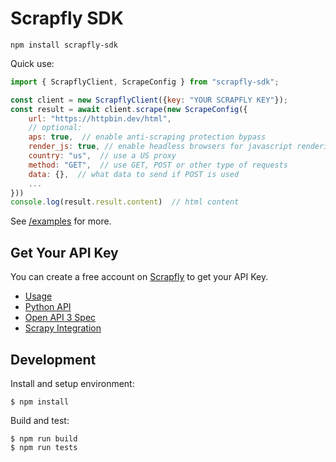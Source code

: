 # Scrapfly SDK

`npm install scrapfly-sdk`

Quick use:

```javascript
import { ScrapflyClient, ScrapeConfig } from "scrapfly-sdk";

const client = new ScrapflyClient({key: "YOUR SCRAPFLY KEY"});
const result = await client.scrape(new ScrapeConfig({
    url: "https://httpbin.dev/html",
    // optional:
    aps: true,  // enable anti-scraping protection bypass
    render_js: true, // enable headless browsers for javascript rendering
    country: "us",  // use a US proxy
    method: "GET",  // use GET, POST or other type of requests
    data: {},  // what data to send if POST is used
    ...
}))
console.log(result.result.content)  // html content
```

See [/examples](./examples/) for more.

## Get Your API Key

You can create a free account on [Scrapfly](https://scrapfly.io/register) to get your API Key.

-   [Usage](https://scrapfly.io/docs/sdk/python)
-   [Python API](https://scrapfly.github.io/python-scrapfly/scrapfly)
-   [Open API 3 Spec](https://scrapfly.io/docs/openapi#get-/scrape)
-   [Scrapy Integration](https://scrapfly.io/docs/sdk/scrapy)

## Development

Install and setup environment:

```shell
$ npm install
```

Build and test:

```shell
$ npm run build
$ npm run tests
```
